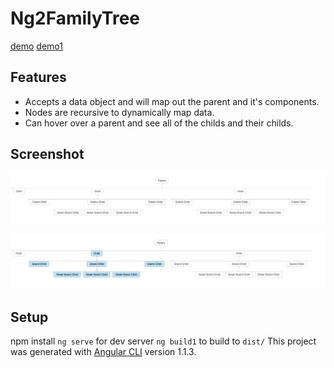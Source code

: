 # Ng2FamilyTree

[demo](https://somethiiing.github.io/ng2-challenges)
[demo1](https://somethiiing.github.io/ng2-familyTree)

## Features
* Accepts a data object and will map out the parent and it's components.
* Nodes are recursive to dynamically map data.
* Can hover over a parent and see all of the childs and their childs.


## Screenshot

![no highlight](https://github.com/somethiiing/ng2-familyTree/blob/master/familyTree2.png?raw=true)

![highlighted](https://github.com/somethiiing/ng2-familyTree/blob/master/familyTree1.png?raw=true)


## Setup
npm install
`ng serve` for dev server
`ng build1` to build to `dist/`
This project was generated with [Angular CLI](https://github.com/angular/angular-cli) version 1.1.3.
